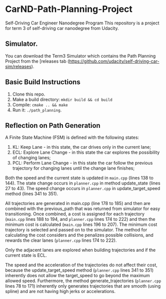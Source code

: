 # CarND-Path-Planning-Project
Self-Driving Car Engineer Nanodegree Program
This repository is a project for term 3 of self-driving car nanodegree from Udacity.
   
## Simulator.
You can download the Term3 Simulator which contains the Path Planning Project from the [releases tab (https://github.com/udacity/self-driving-car-sim/releases).

## Basic Build Instructions

1. Clone this repo.
2. Make a build directory: `mkdir build && cd build`
3. Compile: `cmake .. && make`
4. Run it: `./path_planning`.

## Reflection on Path Generation

A Finite State Machine (FSM) is defined with the following states:  
1. KL: Keep Lane - in this state, the car drives only in the current lane;
2. ECL: Explore Lane Change - in this state the car explores the possibility of changing lanes;
3. PCL: Perform Lane Change - in this state the car follow the previous trajectory for changing lanes until the change lane finishes;

Both the speed and the current state is updated in `main.cpp` (lines 138 to 144). The state change occurs in `planner.cpp` in method update_state (lines 27 to 43). The speed change occurs in `planner.cpp` in update_target_speed method (lines 341 to 351).

All trajectories are generated in main.cpp (line 178 to 185) and then are combined with the previous_path that was returned from simulator for easy transitioning. Once combined, a cost is assigned for each trajectory (`main.cpp` lines 188 to 194, and `planner.cpp` lines 174 to 222) and then the minimum cost is calculated (`main.cpp` lines 196 to 207). The minimum cost trajectory is selected and passed on to the simulator. The method for calculating the cost considers and the penalizes possible collisions, and rewards the clear lanes (`planner.cpp` lines 174 to 222). 

Only the adjacent lanes are explored when building trajectories and if the current state is ECL.

The speed and the acceleration of the trajectories do not affect their cost, because the update_target_speed method (`planner.cpp` lines 341 to 351) inherently does not allow the target_speed to go beyond the maximum allowed speed. Furthermore, the method generate_trajectories (`planner.cpp` lines 78 to 171) inherently only generates trajectories that are smooth (using spline) and are not having high jerks or accelerations.


